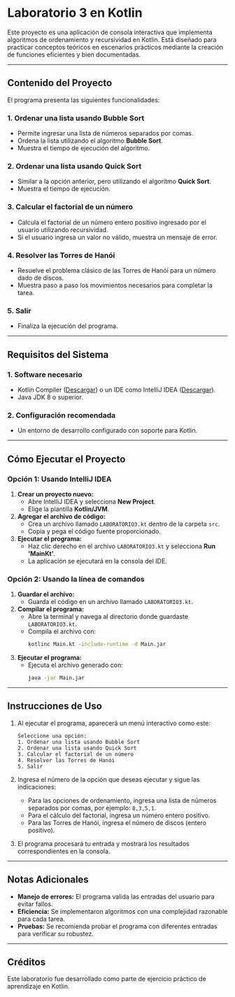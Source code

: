 # Laboratorio 3 en Kotlin

Este proyecto es una aplicación de consola interactiva que implementa algoritmos de ordenamiento y recursividad en Kotlin. Está diseñado para practicar conceptos teóricos en escenarios prácticos mediante la creación de funciones eficientes y bien documentadas.

---

## **Contenido del Proyecto**

El programa presenta las siguientes funcionalidades:

### **1. Ordenar una lista usando Bubble Sort**
- Permite ingresar una lista de números separados por comas.
- Ordena la lista utilizando el algoritmo **Bubble Sort**.
- Muestra el tiempo de ejecución del algoritmo.

### **2. Ordenar una lista usando Quick Sort**
- Similar a la opción anterior, pero utilizando el algoritmo **Quick Sort**.
- Muestra el tiempo de ejecución.

### **3. Calcular el factorial de un número**
- Calcula el factorial de un número entero positivo ingresado por el usuario utilizando recursividad.
- Si el usuario ingresa un valor no válido, muestra un mensaje de error.

### **4. Resolver las Torres de Hanói**
- Resuelve el problema clásico de las Torres de Hanói para un número dado de discos.
- Muestra paso a paso los movimientos necesarios para completar la tarea.

### **5. Salir**
- Finaliza la ejecución del programa.

---

## **Requisitos del Sistema**

### **1. Software necesario**
- Kotlin Compiler ([Descargar](https://kotlinlang.org/)) o un IDE como IntelliJ IDEA ([Descargar](https://www.jetbrains.com/idea/)).
- Java JDK 8 o superior.

### **2. Configuración recomendada**
- Un entorno de desarrollo configurado con soporte para Kotlin.

---

## **Cómo Ejecutar el Proyecto**

### **Opción 1: Usando IntelliJ IDEA**
1. **Crear un proyecto nuevo:**
   - Abre IntelliJ IDEA y selecciona **New Project**.
   - Elige la plantilla **Kotlin/JVM**.
2. **Agregar el archivo de código:**
   - Crea un archivo llamado `LABORATORIO3.kt` dentro de la carpeta `src`.
   - Copia y pega el código fuente proporcionado.
3. **Ejecutar el programa:**
   - Haz clic derecho en el archivo `LABORATORIO3.kt` y selecciona **Run 'MainKt'**.
   - La aplicación se ejecutará en la consola del IDE.

### **Opción 2: Usando la línea de comandos**
1. **Guardar el archivo:**
   - Guarda el código en un archivo llamado `LABORATORIO3.kt`.
2. **Compilar el programa:**
   - Abre la terminal y navega al directorio donde guardaste `LABORATORIO3.kt`.
   - Compila el archivo con:
     ```bash
     kotlinc Main.kt -include-runtime -d Main.jar
     ```
3. **Ejecutar el programa:**
   - Ejecuta el archivo generado con:
     ```bash
     java -jar Main.jar
     ```

---

## **Instrucciones de Uso**
1. Al ejecutar el programa, aparecerá un menú interactivo como este:
   ```
   Seleccione una opción:
   1. Ordenar una lista usando Bubble Sort
   2. Ordenar una lista usando Quick Sort
   3. Calcular el factorial de un número
   4. Resolver las Torres de Hanói
   5. Salir
   ```
2. Ingresa el número de la opción que deseas ejecutar y sigue las indicaciones:
   - Para las opciones de ordenamiento, ingresa una lista de números separados por comas, por ejemplo: `8,3,5,1`.
   - Para el cálculo del factorial, ingresa un número entero positivo.
   - Para las Torres de Hanói, ingresa el número de discos (entero positivo).

3. El programa procesará tu entrada y mostrará los resultados correspondientes en la consola.

---

## **Notas Adicionales**
- **Manejo de errores:** El programa valida las entradas del usuario para evitar fallos.
- **Eficiencia:** Se implementaron algoritmos con una complejidad razonable para cada tarea.
- **Pruebas:** Se recomienda probar el programa con diferentes entradas para verificar su robustez.

---

## **Créditos**
Este laboratorio fue desarrollado como parte de ejercicio práctico de aprendizaje en Kotlin.

